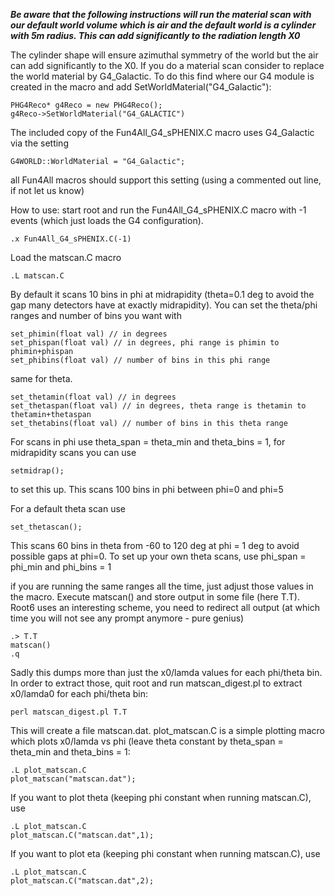 ***Be aware that the following instructions will run the material scan with our default world volume which is air and the default world is a cylinder with 5m radius. This can add significantly to the radiation length X0***

The cylinder shape will ensure azimuthal symmetry of the world but the air can add significantly to the X0. If you do a material scan consider to replace the world material by G4_Galactic. To do this find where our G4 module is created in the macro and add SetWorldMaterial("G4_Galactic"):
```
PHG4Reco* g4Reco = new PHG4Reco();
g4Reco->SetWorldMaterial("G4_GALACTIC")
```

The included copy of the Fun4All_G4_sPHENIX.C macro uses G4_Galactic via the setting
```
G4WORLD::WorldMaterial = "G4_Galactic";
```
all Fun4All macros should support this setting (using a commented out line, if not let us know)

How to use:
start root and
run the Fun4All_G4_sPHENIX.C macro with -1 events
(which just loads the G4 configuration).

```
.x Fun4All_G4_sPHENIX.C(-1)
```

Load the matscan.C macro

```
.L matscan.C
```

By default it scans 10 bins in phi at midrapidity (theta=0.1 deg to avoid the gap many detectors have at exactly midrapidity). You can set the theta/phi ranges and number of bins you want with

```
set_phimin(float val) // in degrees
set_phispan(float val) // in degrees, phi range is phimin to phimin+phispan
set_phibins(float val) // number of bins in this phi range
```

same for theta.
```
set_thetamin(float val) // in degrees
set_thetaspan(float val) // in degrees, theta range is thetamin to thetamin+thetaspan
set_thetabins(float val) // number of bins in this theta range
```

For scans in phi use theta_span = theta_min and theta_bins = 1, for midrapidity
scans you can use

```
setmidrap();
```

to set this up. This scans 100 bins in phi between phi=0 and phi=5

For a default theta scan use
```
set_thetascan();
```
This scans 60 bins in theta from -60 to 120 deg at phi = 1 deg to avoid
possible gaps at phi=0. To set up your own theta scans, use phi_span = phi_min
and phi_bins = 1


if you are running the same ranges all the time, just adjust those values
in the macro.
Execute matscan() and store output in some file (here T.T). Root6
uses an interesting scheme, you need to redirect all output (at which time
you will not see any prompt anymore - pure genius)

```
.> T.T
matscan()
.q
```

Sadly this dumps more than just the x0/lamda values for each phi/theta bin.
In order to extract those, quit root and run matscan_digest.pl to extract 
x0/lamda0 for each phi/theta bin:

```
perl matscan_digest.pl T.T
```

This will create a file matscan.dat. 
plot_matscan.C is a simple plotting macro which plots x0/lamda vs phi (leave
theta constant by theta_span = theta_min and theta_bins = 1:

```
.L plot_matscan.C
plot_matscan("matscan.dat");
```

If you want to plot theta (keeping phi constant when running matscan.C), use

```
.L plot_matscan.C
plot_matscan.C("matscan.dat",1);
```

If you want to plot eta (keeping phi constant when running matscan.C), use

```
.L plot_matscan.C
plot_matscan.C("matscan.dat",2);
```

